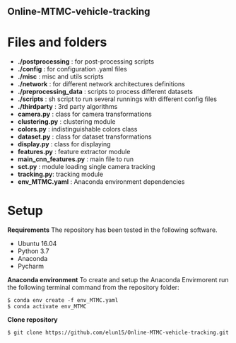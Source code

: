 ## Online-MTMC-vehicle-tracking



# Files and folders
* **./postprocessing** : for post-processing scripts
* **./config** : for configuration .yaml files
* **./misc** : misc and utils scripts
* **./network** : for different network architectures definitions
* **./preprocessing_data** : scripts to process different datasets
* **./scripts** : sh script to run several runnings with different config files
* **./thirdparty** : 3rd party algorithms
* **camera.py** : class for camera transformations 
* **clustering.py** : clustering module
* **colors.py** : indistinguishable colors class
* **dataset.py** : class for dataset transformations
* **display.py** : class for displaying
* **features.py** : feature extractor module
* **main_cnn_features.py** : main file to run
* **sct.py** : module loading single camera tracking
* **tracking.py**: tracking module
* **env_MTMC.yaml** : Anaconda environment dependencies


# Setup
**Requirements**
The repository has been tested in the following software.
* Ubuntu 16.04
* Python 3.7
* Anaconda
* Pycharm

**Anaconda environment**
To create and setup the Anaconda Envirmorent run the following terminal command from the repository folder:
```
$ conda env create -f env_MTMC.yaml
$ conda activate env_MTMC
```

**Clone repository**

```
$ git clone https://github.com/elun15/Online-MTMC-vehicle-tracking.git
```
